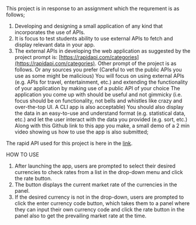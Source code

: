 This project is in response to an assignment which the requrement is as follows;
1.  Developing and designing a small application of any kind that incorporates the use of APIs.
2. It is focus to test students ability to use external APIs to fetch and display relevant data in your app.
3. The external APIs in developing the web application as suggested by the project prompt is:
[https://rapidapi.com/categories](https://rapidapi.com/categories).
Other prompt of the project is as follows.
Or any sources you prefer (Careful to vet the public APIs you use as some might be malicious)
You will focus on using external APIs (e.g. APIs for travel, entertainment, etc.) and extending the functionality of your application by making use of a public API of your choice
The application you come up with should be useful and not gimmicky (i.e. focus should be on functionality, not bells and whistles like crazy and over-the-top UI. A CLI app is also acceptable) 
You should also display the data in an easy-to-use and understand format (e.g. statistical data, etc.) and let the user interact with the data you provided (e.g. sort, etc.)
Along with this Github link to this app you make, a small demo of a 2 min video showing us how to use the app is also submitted;

The rapid API used for this project is here in the [link](https://rapidapi.com/fyhao/api/currency-exchange).

HOW TO USE
1. After launching the app, users are prompted to select their desired currencies to check rates from a list in the drop-down menu and click the rate button.
2. The button displays the current market rate of the currencies in the panel.
3. If the desired currency is not in the drop-down, users are prompted to click the enter currency code button, which takes them to a panel where they can input their own currency code and click the rate button in the panel also to get the prevailing market rate at the time.
